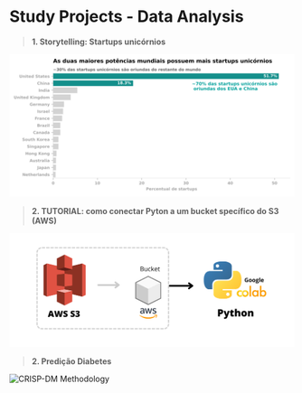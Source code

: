 # Study Projects - Data Analysis

> **1. Storytelling: Startups unicórnios**

<img width="700" alt="Startups by countries (percentage)" src="https://github.com/OviedoVR/DA_Estudo/blob/main/startup_countries.png">

> **2. TUTORIAL: como conectar Pyton a um bucket specífico do S3 (AWS)**

<img width="750" alt="CRISP-DM Methodology" src="https://github.com/OviedoVR/DA_Estudo/blob/main/S3-to-Python.png">

> **2. Predição Diabetes**

<img width="450" alt="CRISP-DM Methodology" src="https://github.com/OviedoVR/Data_Analysis_ProjetosDeEstudo/blob/main/Diabetes_Prediction/CRISP_DM.png">
